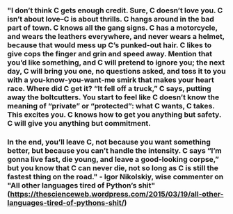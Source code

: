 ### "I don’t think C gets enough credit. Sure, C doesn’t love you. C isn’t about love–C is about thrills. C hangs around in the bad part of town. C knows all the gang signs. C has a motorcycle, and wears the leathers everywhere, and never wears a helmet, because that would mess up C’s punked-out hair. C likes to give cops the finger and grin and speed away. Mention that you’d like something, and C will pretend to ignore you; the next day, C will bring you one, no questions asked, and toss it to you with a you-know-you-want-me smirk that makes your heart race. Where did C get it? “It fell off a truck,” C says, putting away the boltcutters. You start to feel like C doesn’t know the meaning of “private” or “protected”: what C wants, C takes. This excites you. C knows how to get you anything but safety. C will give you anything but commitment.

### In the end, you’ll leave C, not because you want something better, but because you can’t handle the intensity. C says “I’m gonna live fast, die young, and leave a good-looking corpse,” but you know that C can never die, not so long as C is still the fastest thing on the road." - Igor Nikolskiy, wise commenter on "All other languages tired of Python’s shit" (https://thescienceweb.wordpress.com/2015/03/19/all-other-languages-tired-of-pythons-shit/)

<!--
**camille-chanel/camille-chanel** is a ✨ _special_ ✨ repository because its `README.md` (this file) appears on your GitHub profile.

Here are some ideas to get you started:

- 🔭 I’m currently working on ...
- 🌱 I’m currently learning ...
- 👯 I’m looking to collaborate on ...
- 🤔 I’m looking for help with ...
- 💬 Ask me about ...
- 📫 How to reach me: ...
- 😄 Pronouns: ...
- ⚡ Fun fact: ...
-->
